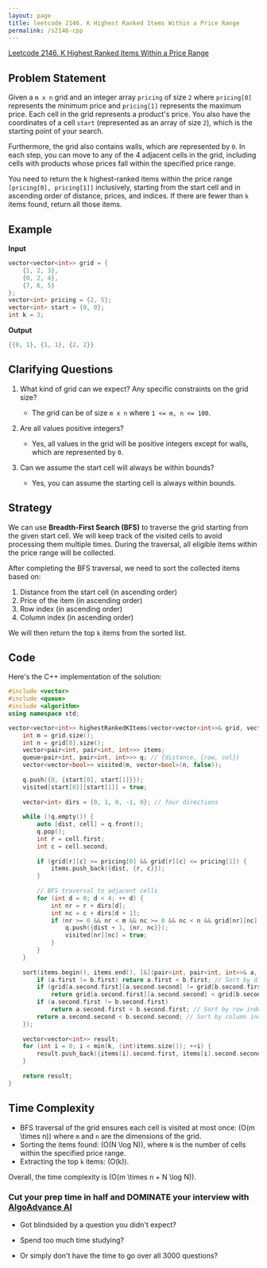 ```yaml
---
layout: page
title: leetcode 2146. K Highest Ranked Items Within a Price Range
permalink: /s2146-cpp
---
```

[Leetcode 2146. K Highest Ranked Items Within a Price Range](https://algoadvance.github.io/algoadvance/l2146)
## Problem Statement
Given a `m x n` grid and an integer array `pricing` of size `2` where `pricing[0]` represents the minimum price and `pricing[1]` represents the maximum price. Each cell in the grid represents a product's price. You also have the coordinates of a cell `start` (represented as an array of size `2`), which is the starting point of your search.

Furthermore, the grid also contains walls, which are represented by `0`. In each step, you can move to any of the 4 adjacent cells in the grid, including cells with products whose prices fall within the specified price range.

You need to return the k highest-ranked items within the price range `[pricing[0], pricing[1]]` inclusively, starting from the start cell and in ascending order of distance, prices, and indices. If there are fewer than `k` items found, return all those items.

## Example
**Input**
```cpp
vector<vector<int>> grid = {
    {1, 2, 3},
    {0, 2, 4},
    {7, 6, 5}
};
vector<int> pricing = {2, 5};
vector<int> start = {0, 0};
int k = 3;
```

**Output**
```cpp
{{0, 1}, {1, 1}, {2, 2}}
```

## Clarifying Questions
1. What kind of grid can we expect? Any specific constraints on the grid size?
   - The grid can be of size `m x n` where `1 <= m, n <= 100`.

2. Are all values positive integers?
   - Yes, all values in the grid will be positive integers except for walls, which are represented by `0`.

3. Can we assume the start cell will always be within bounds?
   - Yes, you can assume the starting cell is always within bounds.

## Strategy
We can use **Breadth-First Search (BFS)** to traverse the grid starting from the given start cell. We will keep track of the visited cells to avoid processing them multiple times. During the traversal, all eligible items within the price range will be collected.

After completing the BFS traversal, we need to sort the collected items based on:
1. Distance from the start cell (in ascending order)
2. Price of the item (in ascending order)
3. Row index (in ascending order)
4. Column index (in ascending order)

We will then return the top `k` items from the sorted list.

## Code
Here's the C++ implementation of the solution:

```cpp
#include <vector>
#include <queue>
#include <algorithm>
using namespace std;

vector<vector<int>> highestRankedKItems(vector<vector<int>>& grid, vector<int>& pricing, vector<int>& start, int k) {
    int m = grid.size();
    int n = grid[0].size();
    vector<pair<int, pair<int, int>>> items;
    queue<pair<int, pair<int, int>>> q; // {distance, {row, col}}
    vector<vector<bool>> visited(m, vector<bool>(n, false));
    
    q.push({0, {start[0], start[1]}});
    visited[start[0]][start[1]] = true;
    
    vector<int> dirs = {0, 1, 0, -1, 0}; // four directions
    
    while (!q.empty()) {
        auto [dist, cell] = q.front();
        q.pop();
        int r = cell.first;
        int c = cell.second;
        
        if (grid[r][c] >= pricing[0] && grid[r][c] <= pricing[1]) {
            items.push_back({dist, {r, c}});
        }
        
        // BFS traversal to adjacent cells
        for (int d = 0; d < 4; ++ d) {
            int nr = r + dirs[d];
            int nc = c + dirs[d + 1];
            if (nr >= 0 && nr < m && nc >= 0 && nc < n && grid[nr][nc] != 0 && !visited[nr][nc]) {
                q.push({dist + 1, {nr, nc}});
                visited[nr][nc] = true;
            }
        }
    }
    
    sort(items.begin(), items.end(), [&](pair<int, pair<int, int>>& a, pair<int, pair<int, int>>& b) {
        if (a.first != b.first) return a.first < b.first; // Sort by distance
        if (grid[a.second.first][a.second.second] != grid[b.second.first][b.second.second])
            return grid[a.second.first][a.second.second] < grid[b.second.first][b.second.second]; // Sort by price
        if (a.second.first != b.second.first)
            return a.second.first < b.second.first; // Sort by row index
        return a.second.second < b.second.second; // Sort by column index
    });
    
    vector<vector<int>> result;
    for (int i = 0; i < min(k, (int)items.size()); ++i) {
        result.push_back({items[i].second.first, items[i].second.second});
    }
    
    return result;
}
```

## Time Complexity
- BFS traversal of the grid ensures each cell is visited at most once: \(O(m \times n)\) where `m` and `n` are the dimensions of the grid.
- Sorting the items found: \(O(N \log N)\), where `N` is the number of cells within the specified price range.
- Extracting the top `k` items: \(O(k)\).

Overall, the time complexity is \(O(m \times n + N \log N)\).




### Cut your prep time in half and DOMINATE your interview with [AlgoAdvance AI](https://algoAdvance.com)

- Got blindsided by a question you didn't expect?

- Spend too much time studying?

- Or simply don't have the time to go over all 3000 questions?

